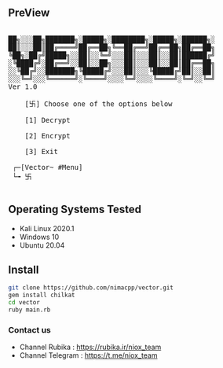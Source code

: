 ## PreView
<pre>

██╗░░░██╗███████╗░█████╗░████████╗░█████╗░██████╗░
██║░░░██║██╔════╝██╔══██╗╚══██╔══╝██╔══██╗██╔══██╗
╚██╗░██╔╝█████╗░░██║░░╚═╝░░░██║░░░██║░░██║██████╔╝
░╚████╔╝░██╔══╝░░██║░░██╗░░░██║░░░██║░░██║██╔══██╗
░░╚██╔╝░░███████╗╚█████╔╝░░░██║░░░╚█████╔╝██║░░██║
░░░╚═╝░░░╚══════╝░╚════╝░░░░╚═╝░░░░╚════╝░╚═╝░░╚═╝ 
Ver 1.0

	[卐] Choose one of the options below 

	[1] Decrypt 

	[2] Encrypt 

	[3] Exit 

 ┌─[Vector~ #Menu]
 └╼ 卐 

</pre>
## Operating Systems Tested
- Kali Linux 2020.1
- Windows 10
- Ubuntu 20.04


## Install 
```bash
git clone https://github.com/nimacpp/vector.git
gem install chilkat
cd vector
ruby main.rb
```
### Contact us
- Channel Rubika   : https://rubika.ir/niox_team
- Channel Telegram : https://t.me/niox_team

